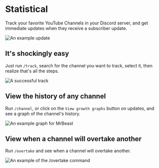 # Statistical

Track your favorite YouTube Channels in your Discord server, and get immediate updates when they receive a subscriber update.

![An example update](https://statistical.vercel.app/update.png)

## It's shockingly easy

Just run `/track`, search for the channel you want to track, select it, then realize that's all the steps.

![A successful track](https://i.ibb.co/Sf0yVms/image.png)

## View the history of any channel

Run `/channel`, or click on the `View growth graphs` button on updates, and see a graph of the channel's history.

![An example graph for MrBeast](https://i.ibb.co/xHpq97q/image.png)

## View when a channel will overtake another

Run `/overtake` and see when a channel will overtake another.

![An example of the /overtake command](https://i.ibb.co/VWv7KV3/image.png)
